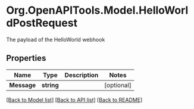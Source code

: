 # Org.OpenAPITools.Model.HelloWorldPostRequest
The payload of the HelloWorld webhook

## Properties

Name | Type | Description | Notes
------------ | ------------- | ------------- | -------------
**Message** | **string** |  | [optional] 

[[Back to Model list]](../../README.md#documentation-for-models) [[Back to API list]](../../README.md#documentation-for-api-endpoints) [[Back to README]](../../README.md)

